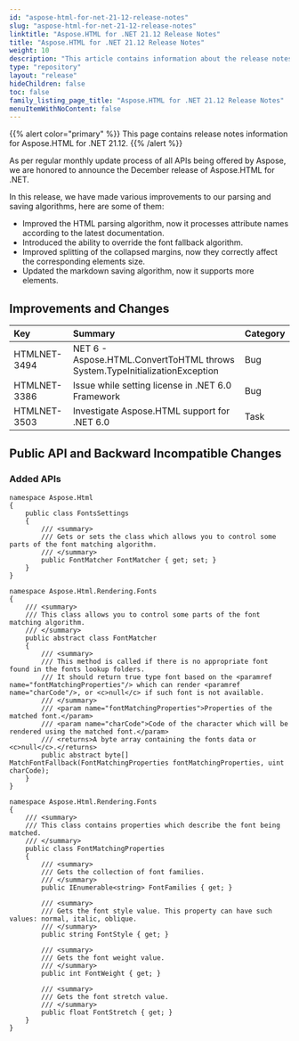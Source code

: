 ```yaml
---
id: "aspose-html-for-net-21-12-release-notes"
slug: "aspose-html-for-net-21-12-release-notes"
linktitle: "Aspose.HTML for .NET 21.12 Release Notes"
title: "Aspose.HTML for .NET 21.12 Release Notes"
weight: 10
description: "This article contains information about the release notes for Aspose.HTML for .NET 21.12."
type: "repository"
layout: "release"
hideChildren: false
toc: false
family_listing_page_title: "Aspose.HTML for .NET 21.12 Release Notes"
menuItemWithNoContent: false
---
```


{{% alert color="primary" %}}
This page contains release notes information for Aspose.HTML for .NET 21.12.
{{% /alert %}}

As per regular monthly update process of all APIs being offered by Aspose, we are honored to announce the December release of Aspose.HTML for .NET.

In this release, we have made various improvements to our parsing and saving algorithms, here are some of them:

* Improved the HTML parsing algorithm, now it processes attribute names according to the latest documentation.
* Introduced the ability to override the font fallback algorithm.
* Improved splitting of the collapsed margins, now they correctly affect the corresponding elements size.
* Updated the markdown saving algorithm, now it supports more elements.

## Improvements and Changes

|**Key**|**Summary**|**Category**|
| :- | :- | :- |
|HTMLNET-3494|NET 6 - Aspose.HTML.ConvertToHTML throws System.TypeInitializationException|Bug|
|HTMLNET-3386|Issue while setting license in .NET 6.0 Framework|Bug|
|HTMLNET-3503|Investigate Aspose.HTML support for .NET 6.0|Task|

## Public API and Backward Incompatible Changes

### Added APIs

```
namespace Aspose.Html
{
    public class FontsSettings
    {
        /// <summary>
        /// Gets or sets the class which allows you to control some parts of the font matching algorithm.
        /// </summary>
        public FontMatcher FontMatcher { get; set; }
    }
}
```

```
namespace Aspose.Html.Rendering.Fonts
{
    /// <summary>
    /// This class allows you to control some parts of the font matching algorithm.
    /// </summary>
    public abstract class FontMatcher
    {
        /// <summary>
        /// This method is called if there is no appropriate font found in the fonts lookup folders.
        /// It should return true type font based on the <paramref name="fontMatchingProperties"/> which can render <paramref name="charCode"/>, or <c>null</c> if such font is not available.
        /// </summary>
        /// <param name="fontMatchingProperties">Properties of the matched font.</param>
        /// <param name="charCode">Code of the character which will be rendered using the matched font.</param>
        /// <returns>A byte array containing the fonts data or <c>null</c>.</returns>
        public abstract byte[] MatchFontFallback(FontMatchingProperties fontMatchingProperties, uint charCode);
    }
}
```

```
namespace Aspose.Html.Rendering.Fonts
{
    /// <summary>
    /// This class contains properties which describe the font being matched.
    /// </summary>
    public class FontMatchingProperties
    {
        /// <summary>
        /// Gets the collection of font families.
        /// </summary>
        public IEnumerable<string> FontFamilies { get; }

        /// <summary>
        /// Gets the font style value. This property can have such values: normal, italic, oblique.
        /// </summary>
        public string FontStyle { get; }

        /// <summary>
        /// Gets the font weight value.
        /// </summary>
        public int FontWeight { get; }

        /// <summary>
        /// Gets the font stretch value.
        /// </summary>
        public float FontStretch { get; }
    }
}
```
